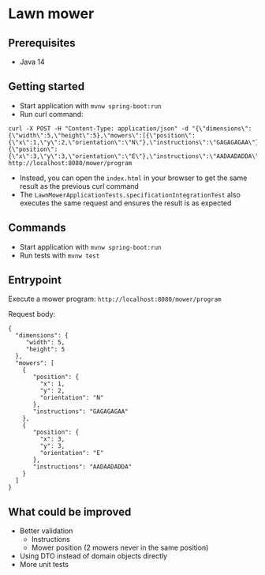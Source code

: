 # Lawn mower

## Prerequisites

- Java 14

## Getting started

- Start application with `mvnw spring-boot:run`
- Run curl command:

```
curl -X POST -H "Content-Type: application/json" -d "{\"dimensions\":{\"width\":5,\"height\":5},\"mowers\":[{\"position\":{\"x\":1,\"y\":2,\"orientation\":\"N\"},\"instructions\":\"GAGAGAGAA\"},{\"position\":{\"x\":3,\"y\":3,\"orientation\":\"E\"},\"instructions\":\"AADAADADDA\"}]}" http://localhost:8080/mower/program
```

- Instead, you can open the `index.html` in your browser to get the same result as the previous curl command
- The `LawnMowerApplicationTests.specificationIntegrationTest` also executes the same request and ensures the result is
  as expected

## Commands

- Start application with `mvnw spring-boot:run`
- Run tests with `mvnw test`

## Entrypoint

Execute a mower program: `http://localhost:8080/mower/program`

Request body:

```
{
  "dimensions": {
     "width": 5,
     "height": 5
  },
  "mowers": [
    {
       "position": {
         "x": 1,
         "y": 2,
         "orientation": "N"
       },
       "instructions": "GAGAGAGAA"
    },
    {
       "position": {
         "x": 3,
         "y": 3,
         "orientation": "E"
       },
       "instructions": "AADAADADDA"
    }
  ]
}
```

## What could be improved

- Better validation
  - Instructions
  - Mower position (2 mowers never in the same position)
- Using DTO instead of domain objects directly
- More unit tests
